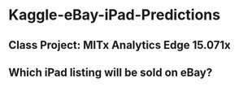 # Kaggle-eBay-iPad-Predictions
## Class Project: MITx Analytics Edge 15.071x
## Which iPad listing will be sold on eBay?

